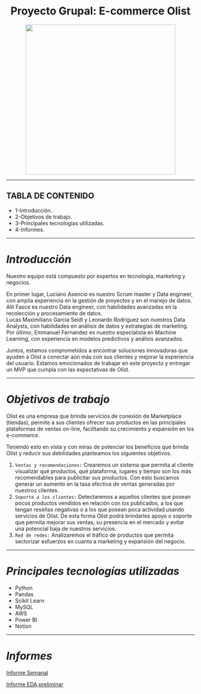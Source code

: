 
# <h1 align=center> **Proyecto Grupal: E-commerce Olist** </h1>

<p align="center">
<img src="https://images-ext-2.discordapp.net/external/HFKVnJNEvU32KM72lg3HBt9svtG8vFYBfJ5b3G3e0pI/https/i.imgur.com/Wynp1Tu.png?width=676&height=676"  height=400>
</p>


<hr>


## **TABLA DE CONTENIDO**  
+ 1-Introducción.  
+ 2-Objetivos de trabajo.  
+ 3-Principales tecnologías utilizadas.  
+ 4-Informes.  
 
 
<hr>

# *Introducción*
Nuestro equipo está compuesto por expertos en tecnología, marketing y negocios.  

En primer lugar, Luciano Asencio es nuestro Scrum master y Data engineer, con amplia experiencia en la gestión de proyectos y en el manejo de datos. Alit Fasce es nuestro Data engineer, con habilidades avanzadas en la recolección y procesamiento de datos.  
Lucas Maximiliano Garcia Seidl y Leonardo Rodriguez son nuestros Data Analysts, con habilidades en análisis de datos y estrategias de marketing.  
Por último, Emmanuel Fernandez es nuestro especialista en Machine Learning, con experiencia en modelos predictivos y análisis avanzados.  

Juntos, estamos comprometidos a encontrar soluciones innovadoras que ayuden a Olist a conectar aún más con sus clientes y mejorar la experiencia del usuario. Estamos emocionados de trabajar en este proyecto y entregar un MVP que cumpla con las expectativas de Olist.

<hr>  

# *Objetivos de trabajo*  

Olist es una empresa que brinda servicios de conexión de Marketplace (tiendas), permite a sus clientes ofrecer sus productos en las principales plataformas de ventas on-line, facilitando su crecimiento y expansión en los e-commerce.  

Teniendo esto en vista y con miras de potenciar los beneficios que brinda Olist y reducir sus debilidades planteamos los siguientes objetivos.  

1. `Ventas y recomendaciones:` Crearemos un sistema que permita al cliente visualizar qué productos, qué plataforma, lugares y tiempo son los más recomendables para publicitar sus productos. Con esto buscamos generar un aumento en la tasa efectiva de ventas generadas por nuestros clientes.  
2. `Soporte a los clientes:` Detectaremos a aquellos clientes que posean pocos productos vendidos en relación con los publicados, a los que tengan reseñas negativas o a los que posean poca actividad usando servicios de Olist. De esta forma Olist podrá brindarles apoyo o soporte que permita mejorar sus ventas, su presencia en el mercado y evitar una potencial baja de nuestros servicios.  
3. `Red de redes:` Analizaremos el tráfico de productos que permita sectorizar esfuerzos en cuanto a marketing y expansión del negocio.  

<hr>  

# *Principales tecnologías utilizadas*  

- Python  
- Pandas  
- Scikit Learn  
- MySQL  
- AWS  
- Power BI  
- Notion


<hr>  

# *Informes*  

[Informe Semanal](https://www.notion.so/Reporte-Semanal-_-Semana-01-2acad47e1a3f47c5a4cebc84315e1391)  

[Informe EDA preliminar](https://www.notion.so/Informe-EDA-preliminar-f54fea04c3e3469ca89d12b815ab0ad6)
